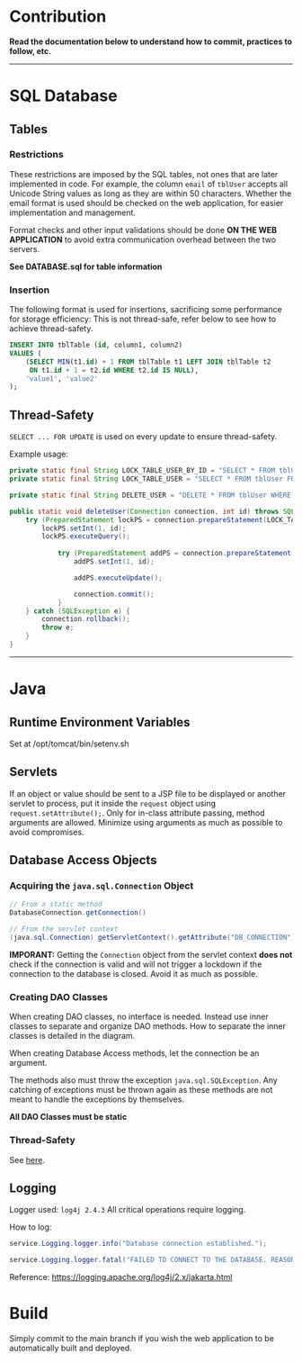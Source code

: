 # Contribution
**Read the documentation below to understand how to commit, practices to follow, etc.**

---
# SQL Database
## Tables
### Restrictions
These restrictions are imposed by the SQL tables, not ones that are later implemented in code. For example, the column `email` of `tblUser` accepts all Unicode String values as long as they are within 50 characters. Whether the email format is used should be checked on the web application, for easier implementation and management.

Format checks and other input validations should be done **ON THE WEB APPLICATION** to avoid extra communication overhead between the two servers.

**See DATABASE.sql for table information**

### Insertion
The following format is used for insertions, sacrificing some performance for storage efficiency:
This is not thread-safe, refer below to see how to achieve thread-safety.
```sql
INSERT INTO tblTable (id, column1, column2)
VALUES (
    (SELECT MIN(t1.id) + 1 FROM tblTable t1 LEFT JOIN tblTable t2 
     ON t1.id + 1 = t2.id WHERE t2.id IS NULL),
    'value1', 'value2'
);
```
## Thread-Safety
`SELECT ... FOR UPDATE` is used on every update to ensure thread-safety.

Example usage:
```java
private static final String LOCK_TABLE_USER_BY_ID = "SELECT * FROM tblUser WHERE id = ? FOR UPDATE";
private static final String LOCK_TABLE_USER = "SELECT * FROM tblUser FOR UPDATE";

private static final String DELETE_USER = "DELETE * FROM tblUser WHERE id = ?";

public static void deleteUser(Connection connection, int id) throws SQLException {
    try (PreparedStatement lockPS = connection.prepareStatement(LOCK_TABLE_USER_BY_ID)) {
        lockPS.setInt(1, id);
        lockPS.executeQuery();    
    
            try (PreparedStatement addPS = connection.prepareStatement(DELETE_USER)) {
                addPS.setInt(1, id);

                addPS.executeUpdate();

                connection.commit();
            }
    } catch (SQLException e) {
        connection.rollback();
        throw e;
    }
}
```
---
# Java
## Runtime Environment Variables
Set at /opt/tomcat/bin/setenv.sh

## Servlets
If an object or value should be sent to a JSP file to be displayed or another servlet to process, put it inside the `request` object using `request.setAttribute();`. Only for in-class attribute passing, method arguments are allowed. Minimize using arguments as much as possible to avoid compromises.

## Database Access Objects
### Acquiring the `java.sql.Connection` Object
```java
// From a static method
DatabaseConnection.getConnection()

// From the servlet context
(java.sql.Connection) getServletContext().getAttribute("DB_CONNECTION"), userId, discountCode)
```
**IMPORANT:**  Getting the `Connection` object from the servlet context **does not** check if the connection is valid and will not trigger a lockdown if the connection to the database is closed. Avoid it as much as possible.

### Creating DAO Classes
When creating DAO classes, no interface is needed. Instead use inner classes to separate and organize DAO methods. How to separate the inner classes is detailed in the diagram.

When creating Database Access methods, let the connection be an argument.

The methods also must throw the exception `java.sql.SQLException`. Any catching of exceptions must be thrown again as these methods are not meant to handle the exceptions by themselves.

**All DAO Classes must be static**

### Thread-Safety
See [here](#thread-safety).

## Logging
Logger used: `log4j 2.4.3`
All critical operations require logging.

How to log:
```java
service.Logging.logger.info("Database connection established.");

service.Logging.logger.fatal("FAILED TO CONNECT TO THE DATABASE. REASON: '{}'", e.getMessage());
```

Reference: https://logging.apache.org/log4j/2.x/jakarta.html
# Build
Simply commit to the main branch if you wish the web application to be automatically built and deployed.
